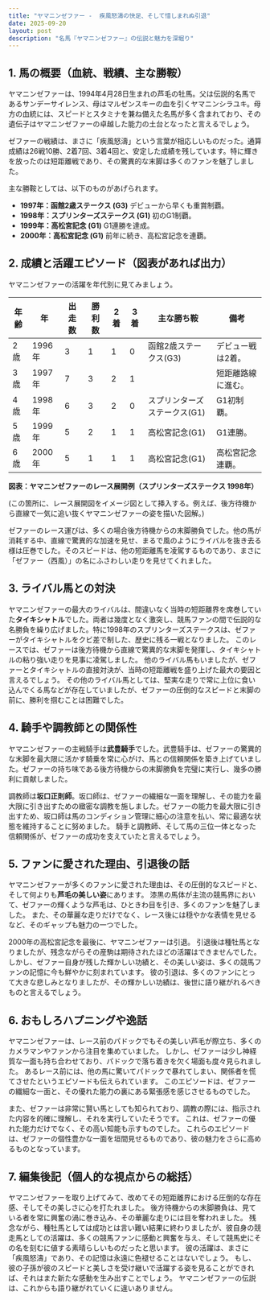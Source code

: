 ```yaml
---
title: "ヤマニンゼファー -  疾風怒濤の快足、そして惜しまれぬ引退"
date: 2025-09-20
layout: post
description: "名馬『ヤマニンゼファー』の伝説と魅力を深堀り"
---
```


## 1. 馬の概要（血統、戦績、主な勝鞍）

ヤマニンゼファーは、1994年4月28日生まれの芦毛の牡馬。父は伝説的名馬であるサンデーサイレンス、母はマルゼンスキーの血を引くヤマニンシラユキ。母方の血統には、スピードとスタミナを兼ね備えた名馬が多く含まれており、その遺伝子はヤマニンゼファーの卓越した能力の土台となったと言えるでしょう。

ゼファーの戦績は、まさに「疾風怒濤」という言葉が相応しいものだった。通算成績は26戦10勝、2着7回、3着4回と、安定した成績を残しています。特に輝きを放ったのは短距離戦であり、その驚異的な末脚は多くのファンを魅了しました。

主な勝鞍としては、以下のものがあげられます。

* **1997年：函館2歳ステークス (G3)**  デビューから早くも重賞制覇。
* **1998年：スプリンターズステークス (G1)**  初のG1制覇。
* **1999年：高松宮記念 (G1)**  G1連勝を達成。
* **2000年：高松宮記念 (G1)**  前年に続き、高松宮記念を連覇。


## 2. 成績と活躍エピソード（図表があれば出力）

ヤマニンゼファーの活躍を年代別に見てみましょう。


| 年齢 | 年 | 出走数 | 勝利数 | 2着 | 3着 | 主な勝ち鞍 | 備考 |
|---|---|---|---|---|---|---|---|
| 2歳 | 1996年 | 3 | 1 | 1 | 0 | 函館2歳ステークス(G3) | デビュー戦は2着。 |
| 3歳 | 1997年 | 7 | 3 | 2 | 1 |  | 短距離路線に進む。 |
| 4歳 | 1998年 | 6 | 3 | 2 | 0 | スプリンターズステークス(G1) | G1初制覇。 |
| 5歳 | 1999年 | 5 | 2 | 1 | 1 | 高松宮記念(G1) | G1連勝。 |
| 6歳 | 2000年 | 5 | 1 | 1 | 1 | 高松宮記念(G1) | 高松宮記念連覇。 |


**図表：ヤマニンゼファーのレース展開例（スプリンターズステークス 1998年）**

(この箇所に、レース展開図をイメージ図として挿入する。例えば、後方待機から直線で一気に追い抜くヤマニンゼファーの姿を描いた図解。)

ゼファーのレース運びは、多くの場合後方待機からの末脚勝負でした。他の馬が消耗する中、直線で驚異的な加速を見せ、まるで風のようにライバルを抜き去る様は圧巻でした。そのスピードは、他の短距離馬を凌駕するものであり、まさに「ゼファー（西風）」の名にふさわしい走りを見せてくれました。


## 3. ライバル馬との対決

ヤマニンゼファーの最大のライバルは、間違いなく当時の短距離界を席巻していた**タイキシャトル**でした。両者は幾度となく激突し、競馬ファンの間で伝説的な名勝負を繰り広げました。特に1998年のスプリンターズステークスは、ゼファーがタイキシャトルをクビ差で制した、歴史に残る一戦となりました。  このレースでは、ゼファーは後方待機から直線で驚異的な末脚を発揮し、タイキシャトルの粘り強い走りを見事に凌駕しました。  他のライバル馬もいましたが、ゼファーとタイキシャトルの直接対決が、当時の短距離戦を盛り上げた最大の要因と言えるでしょう。  その他のライバル馬としては、堅実な走りで常に上位に食い込んでくる馬などが存在していましたが、ゼファーの圧倒的なスピードと末脚の前に、勝利を掴むことは困難でした。


## 4. 騎手や調教師との関係性

ヤマニンゼファーの主戦騎手は**武豊騎手**でした。武豊騎手は、ゼファーの驚異的な末脚を最大限に活かす騎乗を常に心がけ、馬との信頼関係を築き上げていました。ゼファーの持ち味である後方待機からの末脚勝負を完璧に実行し、幾多の勝利に貢献しました。

調教師は**坂口正則師**。坂口師は、ゼファーの繊細な一面を理解し、その能力を最大限に引き出すための緻密な調教を施しました。ゼファーの能力を最大限に引き出すため、坂口師は馬のコンディション管理に細心の注意を払い、常に最適な状態を維持することに努めました。  騎手と調教師、そして馬の三位一体となった信頼関係が、ゼファーの成功を支えていたと言えるでしょう。


## 5. ファンに愛された理由、引退後の話

ヤマニンゼファーが多くのファンに愛された理由は、その圧倒的なスピードと、そして何よりも**芦毛の美しい姿**にあります。  漆黒の馬体が主流の競馬界において、ゼファーの輝くような芦毛は、ひときわ目を引き、多くのファンを魅了しました。  また、その華麗な走りだけでなく、レース後には穏やかな表情を見せるなど、そのギャップも魅力の一つでした。

2000年の高松宮記念を最後に、ヤマニンゼファーは引退。  引退後は種牡馬となりましたが、残念ながらその産駒は期待されたほどの活躍はできませんでした。  しかし、ゼファー自身が残した輝かしい功績と、その美しい姿は、多くの競馬ファンの記憶に今も鮮やかに刻まれています。  彼の引退は、多くのファンにとって大きな悲しみとなりましたが、その輝かしい功績は、後世に語り継がれるべきものと言えるでしょう。


## 6. おもしろハプニングや逸話

ヤマニンゼファーは、レース前のパドックでもその美しい芦毛が際立ち、多くのカメラマンやファンから注目を集めていました。  しかし、ゼファーは少し神経質な一面も持ち合わせており、パドックで落ち着きを欠く場面も度々見られました。  あるレース前には、他の馬に驚いてパドックで暴れてしまい、関係者を慌てさせたというエピソードも伝えられています。  このエピソードは、ゼファーの繊細な一面と、その優れた能力の裏にある緊張感を感じさせるものでした。

また、ゼファーは非常に賢い馬としても知られており、調教の際には、指示された内容を的確に理解し、それを実行していたそうです。  これは、ゼファーの優れた能力だけでなく、その高い知能も示すものでした。  これらのエピソードは、ゼファーの個性豊かな一面を垣間見せるものであり、彼の魅力をさらに高めるものとなっています。


## 7. 編集後記（個人的な視点からの総括）

ヤマニンゼファーを取り上げてみて、改めてその短距離界における圧倒的な存在感、そしてその美しさに心を打たれました。  後方待機からの末脚勝負は、見ている者を常に興奮の渦に巻き込み、その華麗な走りには目を奪われました。  残念ながら、種牡馬としては成功とは言い難い結果に終わりましたが、彼自身の競走馬としての活躍は、多くの競馬ファンに感動と興奮を与え、そして競馬史にその名を刻むに値する素晴らしいものだったと思います。  彼の活躍は、まさに「疾風怒濤」であり、その記憶は永遠に色褪せることはないでしょう。  もし、彼の子孫が彼のスピードと美しさを受け継いで活躍する姿を見ることができれば、それはまた新たな感動を生み出すことでしょう。  ヤマニンゼファーの伝説は、これからも語り継がれていくに違いありません。
